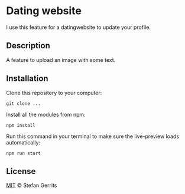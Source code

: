 # Dating website

I use this feature for a datingwebsite to update your profile.

## Description

A feature to upload an image with some text.

## Installation

Clone this repository to your computer:

```
git clone ...
```

Install all the modules from npm:

```
npm install
```


Run this command in your terminal to make sure the live-preview loads automatically:

```
npm run start
```

## License

[MIT](https://github.com/StefanGerrits2/datingwebsite-bloktech/blob/master/LICENSE.txt) © Stefan Gerrits